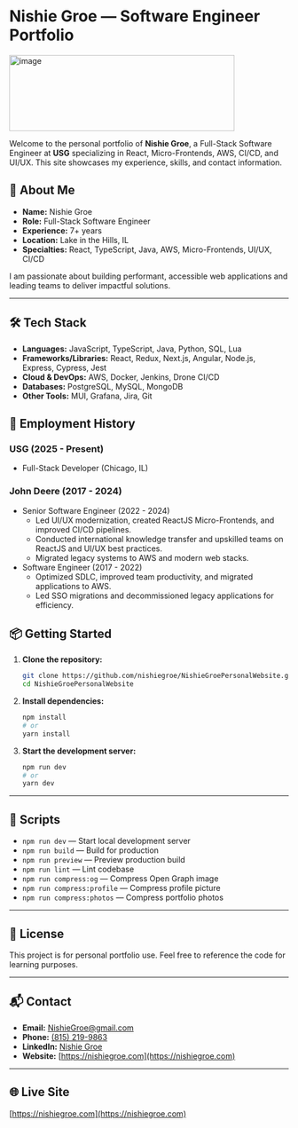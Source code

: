 # Nishie Groe — Software Engineer Portfolio

<img width="406" height="137" alt="image" src="https://github.com/user-attachments/assets/421bde2d-5fed-47b2-bdef-208495b2980b" />

Welcome to the personal portfolio of **Nishie Groe**, a Full-Stack Software Engineer at **USG** specializing in React, Micro-Frontends, AWS, CI/CD, and UI/UX. This site showcases my experience, skills, and contact information.

## 🚀 About Me

- **Name:** Nishie Groe
- **Role:** Full-Stack Software Engineer
- **Experience:** 7+ years
- **Location:** Lake in the Hills, IL
- **Specialties:** React, TypeScript, Java, AWS, Micro-Frontends, UI/UX, CI/CD

I am passionate about building performant, accessible web applications and leading teams to deliver impactful solutions.

---

## 🛠️ Tech Stack

- **Languages:** JavaScript, TypeScript, Java, Python, SQL, Lua
- **Frameworks/Libraries:** React, Redux, Next.js, Angular, Node.js, Express, Cypress, Jest
- **Cloud & DevOps:** AWS, Docker, Jenkins, Drone CI/CD
- **Databases:** PostgreSQL, MySQL, MongoDB
- **Other Tools:** MUI, Grafana, Jira, Git

## 💼 Employment History

### USG (2025 - Present)
- Full-Stack Developer (Chicago, IL)

### John Deere (2017 - 2024)
- Senior Software Engineer (2022 - 2024)
  - Led UI/UX modernization, created ReactJS Micro-Frontends, and improved CI/CD pipelines.
  - Conducted international knowledge transfer and upskilled teams on ReactJS and UI/UX best practices.
  - Migrated legacy systems to AWS and modern web stacks.
- Software Engineer (2017 - 2022)
  - Optimized SDLC, improved team productivity, and migrated applications to AWS.
  - Led SSO migrations and decommissioned legacy applications for efficiency.

## 📦 Getting Started

1. **Clone the repository:**
   ```sh
   git clone https://github.com/nishiegroe/NishieGroePersonalWebsite.git
   cd NishieGroePersonalWebsite
   ```
2. **Install dependencies:**
   ```sh
   npm install
   # or
   yarn install
   ```
3. **Start the development server:**
   ```sh
   npm run dev
   # or
   yarn dev
   ```

---

## 📝 Scripts

- `npm run dev` — Start local development server
- `npm run build` — Build for production
- `npm run preview` — Preview production build
- `npm run lint` — Lint codebase
- `npm run compress:og` — Compress Open Graph image
- `npm run compress:profile` — Compress profile picture
- `npm run compress:photos` — Compress portfolio photos

---

## 📄 License

This project is for personal portfolio use. Feel free to reference the code for learning purposes.

---

## 📬 Contact

- **Email:** [NishieGroe@gmail.com](mailto:NishieGroe@gmail.com)
- **Phone:** [(815) 219-9863](tel:815-219-9863)
- **LinkedIn:** [Nishie Groe](https://www.linkedin.com/in/nishie-groe/)
- **Website:** [https://nishiegroe.com](https://nishiegroe.com)

---

## 🌐 Live Site

[https://nishiegroe.com](https://nishiegroe.com)
